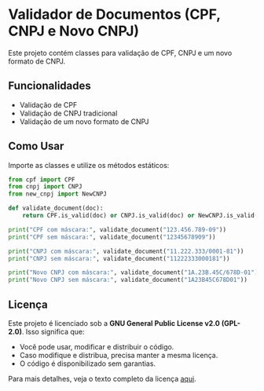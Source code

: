 # Validador de Documentos (CPF, CNPJ e Novo CNPJ)

Este projeto contém classes para validação de CPF, CNPJ e um novo formato de CNPJ.

## Funcionalidades

- Validação de CPF
- Validação de CNPJ tradicional
- Validação de um novo formato de CNPJ

## Como Usar

Importe as classes e utilize os métodos estáticos:

```python
from cpf import CPF
from cnpj import CNPJ
from new_cnpj import NewCNPJ

def validate_document(doc):
    return CPF.is_valid(doc) or CNPJ.is_valid(doc) or NewCNPJ.is_valid(doc)

print("CPF com máscara:", validate_document("123.456.789-09"))
print("CPF sem máscara:", validate_document("12345678909"))

print("CNPJ com máscara:", validate_document("11.222.333/0001-81"))
print("CNPJ sem máscara:", validate_document("11222333000181"))

print("Novo CNPJ com máscara:", validate_document("1A.23B.45C/678D-01"))
print("Novo CNPJ sem máscara:", validate_document("1A23B45C678D01"))
```

## Licença

Este projeto é licenciado sob a **GNU General Public License v2.0 (GPL-2.0)**. Isso significa que:

- Você pode usar, modificar e distribuir o código.
- Caso modifique e distribua, precisa manter a mesma licença.
- O código é disponibilizado sem garantias.

Para mais detalhes, veja o texto completo da licença [aqui](https://www.gnu.org/licenses/old-licenses/gpl-2.0.html).
